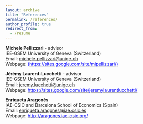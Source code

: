 ```yaml
---
layout: archive
title: "References"
permalink: /references/
author_profile: true
redirect_from:
  - /resume
---
```


**Michele Pellizzari** - advisor <br />
IEE-GSEM University of Geneva (Switzerland) <br />
Email: michele.pellizzari@unige.ch <br />
Webpage: [<span style="color:blue">(https://sites.google.com/site/mipellizzari/)</span>](https://sites.google.com/site/mipellizzari/)

**Jérémy Laurent-Lucchetti** - advisor <br />
IEE-GSEM University of Geneva (Switzerland) <br />
Email: jeremy.lucchetti@unige.ch <br />
Webpage: [<span style="color:blue">https://sites.google.com/site/jeremylaurentlucchetti/</span>](https://sites.google.com/site/jeremylaurentlucchetti/)

**Enriqueta Aragonès** <br />
IAE-CSIC and Barcelona School of Economics (Spain) <br />
Email: enriqueta.aragones@iae.csic.es <br />
Webpage: [<span style="color:blue">http://aragones.iae-csic.org/</span>](http://aragones.iae-csic.org/)
